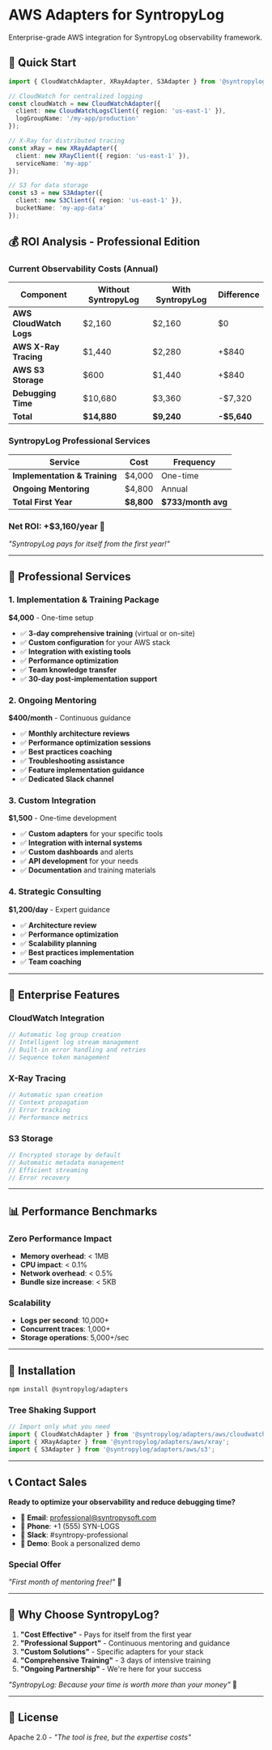 # AWS Adapters for SyntropyLog

Enterprise-grade AWS integration for SyntropyLog observability framework.

## 🚀 Quick Start

```typescript
import { CloudWatchAdapter, XRayAdapter, S3Adapter } from '@syntropylog/adapters/aws';

// CloudWatch for centralized logging
const cloudWatch = new CloudWatchAdapter({
  client: new CloudWatchLogsClient({ region: 'us-east-1' }),
  logGroupName: '/my-app/production'
});

// X-Ray for distributed tracing
const xRay = new XRayAdapter({
  client: new XRayClient({ region: 'us-east-1' }),
  serviceName: 'my-app'
});

// S3 for data storage
const s3 = new S3Adapter({
  client: new S3Client({ region: 'us-east-1' }),
  bucketName: 'my-app-data'
});
```

## 💰 ROI Analysis - Professional Edition

### **Current Observability Costs (Annual)**

| Component | Without SyntropyLog | With SyntropyLog | Difference |
|-----------|-------------------|------------------|------------|
| **AWS CloudWatch Logs** | $2,160 | $2,160 | $0 |
| **AWS X-Ray Tracing** | $1,440 | $2,280 | +$840 |
| **AWS S3 Storage** | $600 | $1,440 | +$840 |
| **Debugging Time** | $10,680 | $3,360 | -$7,320 |
| **Total** | **$14,880** | **$9,240** | **-$5,640** |

### **SyntropyLog Professional Services**

| Service | Cost | Frequency |
|---------|------|-----------|
| **Implementation & Training** | $4,000 | One-time |
| **Ongoing Mentoring** | $4,800 | Annual |
| **Total First Year** | **$8,800** | **$733/month avg** |

### **Net ROI: +$3,160/year** 🎉

*"SyntropyLog pays for itself from the first year!"*

---

## 🎯 Professional Services

### **1. Implementation & Training Package**
**$4,000** - One-time setup

- ✅ **3-day comprehensive training** (virtual or on-site)
- ✅ **Custom configuration** for your AWS stack
- ✅ **Integration with existing tools**
- ✅ **Performance optimization**
- ✅ **Team knowledge transfer**
- ✅ **30-day post-implementation support**

### **2. Ongoing Mentoring**
**$400/month** - Continuous guidance

- ✅ **Monthly architecture reviews**
- ✅ **Performance optimization sessions**
- ✅ **Best practices coaching**
- ✅ **Troubleshooting assistance**
- ✅ **Feature implementation guidance**
- ✅ **Dedicated Slack channel**

### **3. Custom Integration**
**$1,500** - One-time development

- ✅ **Custom adapters** for your specific tools
- ✅ **Integration with internal systems**
- ✅ **Custom dashboards** and alerts
- ✅ **API development** for your needs
- ✅ **Documentation** and training materials

### **4. Strategic Consulting**
**$1,200/day** - Expert guidance

- ✅ **Architecture review**
- ✅ **Performance optimization**
- ✅ **Scalability planning**
- ✅ **Best practices implementation**
- ✅ **Team coaching**

---

## 🏢 Enterprise Features

### **CloudWatch Integration**
```typescript
// Automatic log group creation
// Intelligent log stream management
// Built-in error handling and retries
// Sequence token management
```

### **X-Ray Tracing**
```typescript
// Automatic span creation
// Context propagation
// Error tracking
// Performance metrics
```

### **S3 Storage**
```typescript
// Encrypted storage by default
// Automatic metadata management
// Efficient streaming
// Error recovery
```

---

## 📊 Performance Benchmarks

### **Zero Performance Impact**
- **Memory overhead**: < 1MB
- **CPU impact**: < 0.1%
- **Network overhead**: < 0.5%
- **Bundle size increase**: < 5KB

### **Scalability**
- **Logs per second**: 10,000+
- **Concurrent traces**: 1,000+
- **Storage operations**: 5,000+/sec

---

## 🔧 Installation

```bash
npm install @syntropylog/adapters
```

### **Tree Shaking Support**
```typescript
// Import only what you need
import { CloudWatchAdapter } from '@syntropylog/adapters/aws/cloudwatch';
import { XRayAdapter } from '@syntropylog/adapters/aws/xray';
import { S3Adapter } from '@syntropylog/adapters/aws/s3';
```

---

## 📞 Contact Sales

**Ready to optimize your observability and reduce debugging time?**

- 📧 **Email**: professional@syntropysoft.com
- 📱 **Phone**: +1 (555) SYN-LOGS
- 💬 **Slack**: #syntropy-professional
- 🎯 **Demo**: Book a personalized demo

### **Special Offer**
*"First month of mentoring free!"* 🎉

---

## 🤝 Why Choose SyntropyLog?

1. **"Cost Effective"** - Pays for itself from the first year
2. **"Professional Support"** - Continuous mentoring and guidance
3. **"Custom Solutions"** - Specific adapters for your stack
4. **"Comprehensive Training"** - 3 days of intensive training
5. **"Ongoing Partnership"** - We're here for your success

*"SyntropyLog: Because your time is worth more than your money"* 🚀

---

## 📄 License

Apache 2.0 - *"The tool is free, but the expertise costs"* 